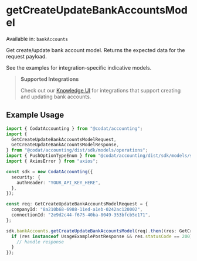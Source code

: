 # getCreateUpdateBankAccountsModel
Available in: `bankAccounts`

Get create/update bank account model. Returns the expected data for the request payload.

See the examples for integration-specific indicative models.

> **Supported Integrations**
> 
> Check out our [Knowledge UI](https://knowledge.codat.io/supported-features/accounting?view=tab-by-data-type&dataType=bankAccounts) for integrations that support creating and updating bank accounts.

## Example Usage
```typescript
import { CodatAccounting } from "@codat/accounting";
import {
  GetCreateUpdateBankAccountsModelRequest,
  GetCreateUpdateBankAccountsModelResponse,
} from "@codat/accounting/dist/sdk/models/operations";
import { PushOptionTypeEnum } from "@codat/accounting/dist/sdk/models/shared";
import { AxiosError } from "axios";

const sdk = new CodatAccounting({
  security: {
    authHeader: "YOUR_API_KEY_HERE",
  },
});

const req: GetCreateUpdateBankAccountsModelRequest = {
  companyId: "8a210b68-6988-11ed-a1eb-0242ac120002",
  connectionId: "2e9d2c44-f675-40ba-8049-353bfcb5e171",
};

sdk.bankAccounts.getCreateUpdateBankAccountsModel(req).then((res: GetCreateUpdateBankAccountsModelResponse | AxiosError) => {
  if (res instanceof UsageExamplePostResponse && res.statusCode == 200) {
    // handle response
  }
});
```